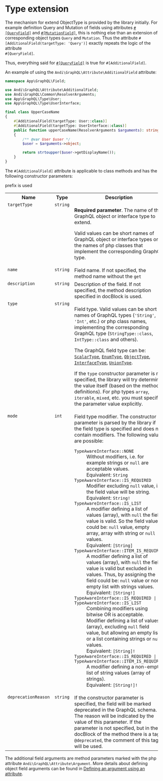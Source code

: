 # Type extension

The mechanism for extend ObjectType is provided by the library initially. For example definition
Query and Mutation of fields using attributes [`#[QueryField]`](query-filed.md№query-field-via-attribute) and
[`#[MutationField]`](mutation-field.md№mutation-field-via-attribute), this is nothing else than an extension of
corresponding object types `Query` and `Mutation`. Thus the attribute
`#[AdditionalField(targetType: 'Query')]` exactly repeats the logic of the attribute<br />
`#[QueryField]`.

Thus, everything said for [`#[QueryField]`](query-filed.md#query-field-via-attribute) is true
for `#[AdditionalField]`.

An example of using the `Andi\GraphQL\Attribute\AdditionalField` attribute:

```php
namespace App\GraphQL\Field;

use Andi\GraphQL\Attribute\AdditionalField;
use Andi\GraphQL\Common\ResolverArguments;
use App\GraphQL\Type\User;
use App\GraphQL\Type\UserInterface;

final class UpperCaseName
{
    #[AdditionalField(targetType: User::class)]
    #[AdditionalField(targetType: UserInterface::class)]
    public function upperCaseName(ResolverArguments $arguments): string
    {
        /** @var User $user */
        $user = $arguments->object;

        return strtoupper($user->getDisplayName());
    }
}
```

The `#[AdditionalField]` attribute is applicable to class methods and has the following constructor parameters:

<table>
    <tr>
        <th>Name</th>
        <th>Type</th>
        <th>Description</th>
    </tr>
    <tr>
        <td valign="top"><code>targetType</code></td>
        <td valign="top"><code>string</code></td>
        <td valign="top">
            <p>
                <b>Required parameter</b>. The name of the GraphQL object or interface type to extend.
            </p>
            <p>
                Valid values can be short names of GraphQL object or interface types
                or the names of php classes that implement the corresponding GraphQL type.
            </p>
    </tr>
    <tr>
        <td valign="top"><code>name</code></td>
        <td valign="top"><code>string</code></td>
        <td valign="top">Field name. If not specified, the method name without the <code>get</code></td> prefix is used
    </tr>
    <tr>
        <td valign="top"><code>description</code></td>
        <td valign="top"><code>string</code></td>
        <td valign="top">Description of the field. If not specified, the method description specified in docBlock is used.</td>
    </tr>
    <tr>
        <td valign="top"><code>type</code></td>
        <td valign="top"><code>string</code></td>
        <td valign="top">
            <p>
                Field type. Valid values can be short names of GraphQL types
                (<code>'String'</code>, <code>'Int'</code>, etc.) or php class names,
                implementing the corresponding GraphQL type
                (<code>StringType::class</code>, <code>IntType::class</code> and others).
            </p>
            <p>
                The GraphQL field type can be: <a href="scalar-type.md"><code>ScalarType</code></a>,
                <a href="enum-type.md"><code>EnumType</code></a>,
                <a href="object-type.md"><code>ObjectType</code></a>,
                <a href="interface-type.md"><code>InterfaceType</code></a>,
                <a href="union-type.md"><code>UnionType</code></a>.
            </p>
            <p>
                If the <code>type</code> constructor parameter is not specified, the library will try
                determine the value itself (based on the method definitions).
                For php types <code>array</code>, <code>iterable</code>, <code>mixed</code>, etc.
                you must specify the parameter value explicitly.
            </p>
        </td>
    </tr>
    <tr>
        <td valign="top"><code>mode</code></td>
        <td valign="top"><code>int</code></td>
        <td valign="top">
            Field type modifier. The constructor parameter is parsed by the library
            if the field type is specified and does not contain modifiers. The following values are possible:
            <dl>
                <dt><code>TypeAwareInterface::NONE</code></dt>
                <dd>
                    Without modifiers, i.e. for example strings or <code>null</code> are acceptable
                    values.<br />
                    Equivalent: <code>String</code>
                </dd>
                <dt><code>TypeAwareInterface::IS_REQUIRED</code></dt>
                <dd>
                    Modifier excluding <code>null</code> value, i.e. the field value will be
                    string.<br />
                    Equivalent: <code>String!</code>
                </dd>
                <dt><code>TypeAwareInterface::IS_LIST</code></dt>
                <dd>
                    A modifier defining a list of values (array), with <code>null</code>
                    the field value is valid. So the field value could be:
                    <code>null</code> value, empty array, array with string or
                    <code>null</code> values.<br />
                    Equivalent: <code>[String]</code>
                </dd>
                <dt><code>TypeAwareInterface::ITEM_IS_REQUIRED</code></dt>
                <dd>
                    A modifier defining a list of values (array), with <code>null</code>
                    the field value is valid but excluded in values. Thus, by assigning the field
                    could be: <code>null</code> value or non-empty list with strings
                    values.<br />
                    Equivalent: <code>[String!]</code>
                </dd>
                <dt><code>TypeAwareInterface::IS_REQUIRED | TypeAwareInterface::IS_LIST</code></dt>
                <dd>
                    Combining modifiers using bitwise OR is acceptable.<br />
                    Modifier defining a list of values (array), excluding <code>null</code>
                    field value, but allowing an empty list or a list containing strings or
                    <code>null</code> values.<br />
                    Equivalent: <code>[String]!</code>
                </dd>
                <dt><code>TypeAwareInterface::IS_REQUIRED | TypeAwareInterface::ITEM_IS_REQUIRED</code></dt>
                <dd>
                    A modifier defining a non-empty list of string values (array of strings).<br />
                    Equivalent: <code>[String!]!</code>
                </dd>
            </dl>
        </td>
    </tr>
    <tr>
        <td valign="top"><code>deprecationReason</code></td>
        <td valign="top"><code>string</code></td>
        <td valign="top">
            If the constructor parameter is specified, the field will be marked deprecated in the GraphQL schema.
            The reason will be indicated by the value of this parameter. If the parameter is not specified, but
            in the docBlock of the method there is a tag <code>@deprecated</code>, the comment of this tag will be used.
        </td>
    </tr>
</table>

The additional field arguments are method parameters marked with the php attribute
`Andi\GraphQL\Attribute\Argument`. More details about defining object field arguments can be found in
[Defining an argument using an attribute](argument.md#argument-via-attribute).
